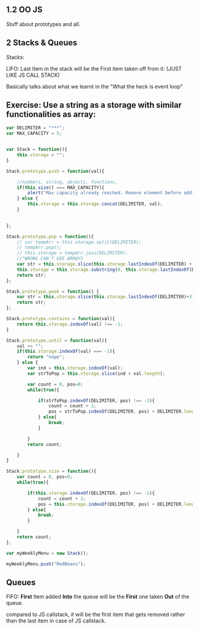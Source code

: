 ## 1.2 OO JS

Stuff about prototypes and all.


## 2 Stacks & Queues

Stacks:

LIFO: Last Item in the stack will be the First item taken off from it: (JUST LIKE JS CALL STACK)

Basically talks about what we learnt in the "What the heck is event loop"


## Exercise: Use a string as a storage with similar functionalities as array:

```javascript
var DELIMITER = "***";
var MAX_CAPACITY = 5;


var Stack = function(){
  	this.storage = "";
}

Stack.prototype.push = function(val){

	//numbers, string, objects, functions, 
	if(this.size() === MAX_CAPACITY){
		alert("Max capacity already reached. Remove element before adding a new one.");
	} else {
		this.storage = this.storage.concat(DELIMITER, val);	
	}

	
};

Stack.prototype.pop = function(){
	// var tempArr = this.storage.split(DELIMITER);
	// tempArr.pop();
	// this.storage = tempArr.join(DELIMITER);
	//^WRONG CAN'T USE ARRAYS
	var str = this.storage.slice(this.storage.lastIndexOf(DELIMITER) + 3);
  	this.storage = this.storage.substring(0, this.storage.lastIndexOf(DELIMITER));
  	return str;
};

Stack.prototype.peek = function() {
  	var str = this.storage.slice(this.storage.lastIndexOf(DELIMITER)+3);
  	return str;
};

Stack.prototype.contains = function(val){
	return this.storage.indexOf(val) !== -1;
}

Stack.prototype.until = function(val){
	val += "";
	if(this.storage.indexOf(val) === -1){
		return "nope";
	} else {
		var ind = this.storage.indexOf(val);
		var strToPop = this.storage.slice(ind + val.length);

		var count = 0, pos=0;
		while(true){

			if(strToPop.indexOf(DELIMITER, pos) !== -1){
				count = count + 1;
				pos = strToPop.indexOf(DELIMITER, pos) + DELIMITER.length;
			} else{
				break;
			}

		}
		return count;

	}
}

Stack.prototype.size = function(){
	var count = 0, pos=0;
	while(true){

		if(this.storage.indexOf(DELIMITER, pos) !== -1){
			count = count + 1;
			pos = this.storage.indexOf(DELIMITER, pos) + DELIMITER.length;
		} else{
			break;
		}

	}
	return count;
};

var myWeeklyMenu = new Stack();

myWeeklyMenu.push("RedBeans");

```


## Queues

FIFO: __First__ Item added __Into__ the queue will be the __First__ one taken __Out__ of the queue.

compared to JS callstack, it will be the first item that gets removed rather than the last item in case of JS callstack.
